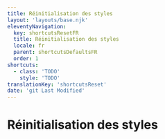 ```yaml
---
title: Réinitialisation des styles
layout: 'layouts/base.njk'
eleventyNavigation:
  key: shortcutsResetFR
  title: Réinitialisation des styles
  locale: fr
  parent: shortcutsDefaultsFR
  order: 1
shortcuts:
  - class: 'TODO'
    style: 'TODO'
translationKey: 'shortcutsReset'
date: 'git Last Modified'
---
```


# Réinitialisation des styles
